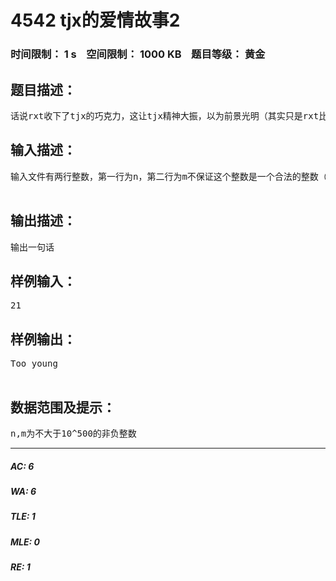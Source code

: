 # 4542 tjx的爱情故事2   
### 时间限制： 1 s&nbsp;&nbsp;&nbsp;&nbsp;空间限制： 1000 KB&nbsp;&nbsp;&nbsp;&nbsp;题目等级： 黄金  
## 题目描述：  

<pre>
话说rxt收下了tjx的巧克力，这让tjx精神大振，以为前景光明（其实只是rxt比较喜欢吃而已）于是，tjx陷入了幻想，天天想着像泰坦尼克号里面Jack和肉丝Rose一样浪漫地环腰抱。为了抱出最浪漫的姿势，他决定用家里豪宅的巨型柱子来练习。（自作多情=.=）———————————以上内容跟本题没有任何关系,下面开始正文———————————已知tjx的臂展为n米，家里柱子的半径为m米（由于tjx巨大的才（财）力，他家特别大，柱子很粗）我们不妨设圆周率为3，现在给出n和m，问tjx能不能抱住这根柱子？如果能抱住就输出Too simple，否则输出Too young（tjx智力超群，身体构造非常，所以他的臂展也很长）———————————以下内容跟本题没有任何关系,上面才是正文———————————【没时间的人可以忽略以下内容】tjx，原名***，诺贝尔数学奖菲尔兹奖的未来获得者，爱好数学，才（财）貌双全，自幼鲜花簇拥，俘获欢心无数。性格天真，喜欢搞大新闻，但搞来搞去都太Simple, somtimes Naive
</pre>
  
  
## 输入描述：  

<pre>
输入文件有两行整数，第一行为n，第二行为m不保证这个整数是一个合法的整数（什么意思？自己揣测吧）  

</pre>
  
  
## 输出描述：  

<pre>
输出一句话
</pre>
  
  
## 样例输入：  

<pre>
21
</pre>
  
  
## 样例输出：  

<pre>
Too young  

</pre>
  
  
## 数据范围及提示：  

<pre>
n,m为不大于10^500的非负整数
</pre>
  
  
***  

##### AC: 6  
##### WA: 6  
##### TLE: 1  
##### MLE: 0  
##### RE: 1  
